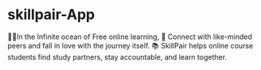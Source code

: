 # skillpair-App
👨‍💻In the Infinite ocean of Free online learning, 🤝 Connect with like-minded peers and fall in love with the journey itself. 📚 SkillPair helps online course students find study partners, stay accountable, and learn together.
